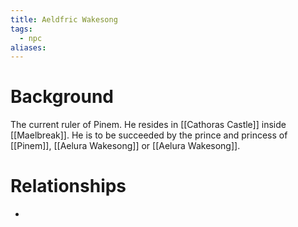```yaml
---
title: Aeldfric Wakesong
tags:
  - npc
aliases:
---
```

# Background
The current ruler of Pinem. He resides in [[Cathoras Castle]] inside [[Maelbreak]]. He is to be succeeded by the prince and princess of [[Pinem]], [[Aelura Wakesong]] or [[Aelura Wakesong]].

# Relationships
* 